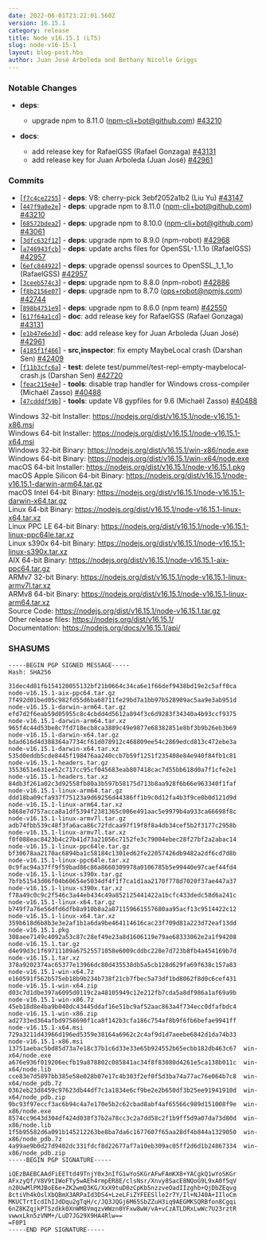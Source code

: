 ```yaml
---
date: 2022-06-01T23:22:01.560Z
version: 16.15.1
category: release
title: Node v16.15.1 (LTS)
slug: node-v16-15-1
layout: blog-post.hbs
author: Juan José Arboleda and Bethany Nicolle Griggs
---
```


### Notable Changes

* **deps**:
  * upgrade npm to 8.11.0 (<npm-cli+bot@github.com>) [#43210](https://github.com/nodejs/node/pull/43210)

* **docs**:
  * add release key for RafaelGSS (Rafael Gonzaga) [#43131](https://github.com/nodejs/node/pull/43131)
  * add release key for Juan Arboleda (Juan José) [#42961](https://github.com/nodejs/node/pull/42961)

### Commits

* \[[`f7c4ce2255`](https://github.com/nodejs/node/commit/f7c4ce2255)] - **deps**: V8: cherry-pick 3ebf2052a1b2 (Liu Yu) [#43147](https://github.com/nodejs/node/pull/43147)
* \[[`447f9a0e2e`](https://github.com/nodejs/node/commit/447f9a0e2e)] - **deps**: upgrade npm to 8.11.0 (<npm-cli+bot@github.com>) [#43210](https://github.com/nodejs/node/pull/43210)
* \[[`68572bdea2`](https://github.com/nodejs/node/commit/68572bdea2)] - **deps**: upgrade npm to 8.10.0 (<npm-cli+bot@github.com>) [#43061](https://github.com/nodejs/node/pull/43061)
* \[[`3dfc632f12`](https://github.com/nodejs/node/commit/3dfc632f12)] - **deps**: upgrade npm to 8.9.0 (npm-robot) [#42968](https://github.com/nodejs/node/pull/42968)
* \[[`a746943fcb`](https://github.com/nodejs/node/commit/a746943fcb)] - **deps**: update archs files for OpenSSL-1.1.1o (RafaelGSS) [#42957](https://github.com/nodejs/node/pull/42957)
* \[[`6efc844922`](https://github.com/nodejs/node/commit/6efc844922)] - **deps**: upgrade openssl sources to OpenSSL\_1\_1\_1o (RafaelGSS) [#42957](https://github.com/nodejs/node/pull/42957)
* \[[`3ceeb574c3`](https://github.com/nodejs/node/commit/3ceeb574c3)] - **deps**: upgrade npm to 8.8.0 (npm-robot) [#42886](https://github.com/nodejs/node/pull/42886)
* \[[`f8b2156e07`](https://github.com/nodejs/node/commit/f8b2156e07)] - **deps**: upgrade npm to 8.7.0 (<ops+robot@npmjs.com>) [#42744](https://github.com/nodejs/node/pull/42744)
* \[[`898b4751e9`](https://github.com/nodejs/node/commit/898b4751e9)] - **deps**: upgrade npm to 8.6.0 (npm team) [#42550](https://github.com/nodejs/node/pull/42550)
* \[[`617f64a1cd`](https://github.com/nodejs/node/commit/617f64a1cd)] - **doc**: add release key for RafaelGSS (Rafael Gonzaga) [#43131](https://github.com/nodejs/node/pull/43131)
* \[[`e1b47e6e3d`](https://github.com/nodejs/node/commit/e1b47e6e3d)] - **doc**: add release key for Juan Arboleda (Juan José) [#42961](https://github.com/nodejs/node/pull/42961)
* \[[`4185f1f466`](https://github.com/nodejs/node/commit/4185f1f466)] - **src,inspector**: fix empty MaybeLocal crash (Darshan Sen) [#42409](https://github.com/nodejs/node/pull/42409)
* \[[`f11b3cfc6a`](https://github.com/nodejs/node/commit/f11b3cfc6a)] - **test**: delete test/pummel/test-repl-empty-maybelocal-crash.js (Darshan Sen) [#42720](https://github.com/nodejs/node/pull/42720)
* \[[`feac215e4e`](https://github.com/nodejs/node/commit/feac215e4e)] - **tools**: disable trap handler for Windows cross-compiler (Michaël Zasso) [#40488](https://github.com/nodejs/node/pull/40488)
* \[[`47cdddf59b`](https://github.com/nodejs/node/commit/47cdddf59b)] - **tools**: update V8 gypfiles for 9.6 (Michaël Zasso) [#40488](https://github.com/nodejs/node/pull/40488)

Windows 32-bit Installer: https://nodejs.org/dist/v16.15.1/node-v16.15.1-x86.msi<br>
Windows 64-bit Installer: https://nodejs.org/dist/v16.15.1/node-v16.15.1-x64.msi<br>
Windows 32-bit Binary: https://nodejs.org/dist/v16.15.1/win-x86/node.exe<br>
Windows 64-bit Binary: https://nodejs.org/dist/v16.15.1/win-x64/node.exe<br>
macOS 64-bit Installer: https://nodejs.org/dist/v16.15.1/node-v16.15.1.pkg<br>
macOS Apple Silicon 64-bit Binary: https://nodejs.org/dist/v16.15.1/node-v16.15.1-darwin-arm64.tar.gz<br>
macOS Intel 64-bit Binary: https://nodejs.org/dist/v16.15.1/node-v16.15.1-darwin-x64.tar.gz<br>
Linux 64-bit Binary: https://nodejs.org/dist/v16.15.1/node-v16.15.1-linux-x64.tar.xz<br>
Linux PPC LE 64-bit Binary: https://nodejs.org/dist/v16.15.1/node-v16.15.1-linux-ppc64le.tar.xz<br>
Linux s390x 64-bit Binary: https://nodejs.org/dist/v16.15.1/node-v16.15.1-linux-s390x.tar.xz<br>
AIX 64-bit Binary: https://nodejs.org/dist/v16.15.1/node-v16.15.1-aix-ppc64.tar.gz<br>
ARMv7 32-bit Binary: https://nodejs.org/dist/v16.15.1/node-v16.15.1-linux-armv7l.tar.xz<br>
ARMv8 64-bit Binary: https://nodejs.org/dist/v16.15.1/node-v16.15.1-linux-arm64.tar.xz<br>
Source Code: https://nodejs.org/dist/v16.15.1/node-v16.15.1.tar.gz<br>
Other release files: https://nodejs.org/dist/v16.15.1/<br>
Documentation: https://nodejs.org/docs/v16.15.1/api/

### SHASUMS

```
-----BEGIN PGP SIGNED MESSAGE-----
Hash: SHA256

31dec4d81fb154120055132bf21b0664c34ca6e1f66def9438bd19e2c5aff0ca  node-v16.15.1-aix-ppc64.tar.gz
7f492d01bed05c982fd55d6ba68711fe29bd7a1bb97b528909ac5aa9e3ab951d  node-v16.15.1-darwin-arm64.tar.gz
efd7d2f6eab59d05955c8c4cbdd4d5612a894f3c6d9283f34340a4b93ccf9375  node-v16.15.1-darwin-arm64.tar.xz
965f4c44d53be8c7fd718ecb8ca3889c49e9877e68382851e8bf3b9b26eb3b69  node-v16.15.1-darwin-x64.tar.gz
bdad616d4d388364a7734cf61d078912c468809ee54c2869edcd813c472ebe3a  node-v16.15.1-darwin-x64.tar.xz
535d0eddb5cde8445f198476aa240ccb7b59f1251f235408e84e940f84fb1c81  node-v16.15.1-headers.tar.gz
3553651e631ee52c717cc95cf045683eab807418cac7d55bb618d0a7f1cfe2e1  node-v16.15.1-headers.tar.xz
84db3f261a02c3d92558fb80a3b597b58175d713b8aa928f6b66e963340f1faf  node-v16.15.1-linux-arm64.tar.gz
ddd18ba09cfa937f75123a9d69256d44386ff1b9c0d12fa4b3f9ce0b0d121d9d  node-v16.15.1-linux-arm64.tar.xz
b868e7d757acca8a1df5394f2381365c006e491aac5e9979b4a933ca66698f8c  node-v16.15.1-linux-armv7l.tar.gz
adb74fbb539c48f3fa6aca86c72fdcaa97f19f8f8a4db34cef5b2f3177c2958b  node-v16.15.1-linux-armv7l.tar.xz
f0f088eac8423b4c27b41d73a21056c7152fe3c79004ebec28f27bf2a2abac14  node-v16.15.1-linux-ppc64le.tar.gz
bf30678aa2170ac6894ba1c58184c1301ed62fe22057426db9482a2df6cd7d8b  node-v16.15.1-linux-ppc64le.tar.xz
0c9fac94a37ff9f59bad86c86a8660309978a0106785b5e99440e97caef44fd4  node-v16.15.1-linux-s390x.tar.gz
7bfb51543d06f04b60654e5034df4f1f7ca1d1aa2170f778d7020f37ae447a37  node-v16.15.1-linux-s390x.tar.xz
f78a49c0c9c2f546c3a44eb434c49a852125441422a1bcfc433dedc58d6a241c  node-v16.15.1-linux-x64.tar.gz
b749f7a76e56dfd6dfb8a910b8a2a871159661557680aa95acf13c9514422c12  node-v16.15.1-linux-x64.tar.xz
359b618d6b8b3e3e2af1b1a6da9be464114616cac23f709d81a223d72eaf13dd  node-v16.15.1.pkg
308aee7149c4092a53c87c28ef49e23a8d1606119e79ae68333062e2a1f94208  node-v16.15.1.tar.gz
d4e99d3c1f69711109a67525571058e6009cddbc228e7d723b8fb4a454169b7d  node-v16.15.1.tar.xz
378a9202374ac65377e13966dc80d435538db5a5cb128d629fa69f638c157a83  node-v16.15.1-win-x64.7z
e160591f562b575eb18b9b234b738f21cb7fbec5a73df1bd8062f8d0c6cef431  node-v16.15.1-win-x64.zip
d03c7d1dbe397a6095d0119c2a48105949c12e212fb7cda5a8df986a1af69a9b  node-v16.15.1-win-x86.7z
45eb18d8e4ba9b040dc43445ddaf16e51bc9af52aac863a4f734ecc0dfafbdc4  node-v16.15.1-win-x86.zip
ad2733ed364afbd9758690f1ca8f142b3cfa186c754af8b9f6fb6befae9941ff  node-v16.15.1-x64.msi
729a3211d43966d196ed5359e38164a6962c2c4af9d1d7aeebe6842d1da74b33  node-v16.15.1-x86.msi
13751aebac5bd85d73a7e18c37b1c6d33e33e65b924552b65ecbb182db463c67  win-x64/node.exe
a676e936f019206ecfb19a878802c085841ac34f8f83080d4261e5ca138b011c  win-x64/node.lib
cce83e7d5897bb385e58e028b07e17c4b303f2ef0f5d3ba74a77ac76e064b7c8  win-x64/node_pdb.7z
0362eb23d8459c97623db44df7c1a1834e6cf9be2e2b650df3b25ee91941910d  win-x64/node_pdb.zip
9bc93f97eccf3ac6b94c4a7e170e5b2c62cbad8abf4af65566c989d151008f9e  win-x86/node.exe
8574cc9643d304df424d038f37b2a78cc3c2a7dd58c2f1b9ff5d9a07da73d80d  win-x86/node.lib
1f5b95582d6a091b145212263be8ba7da6c1677607f65aa28df4b844a1329050  win-x86/node_pdb.7z
4a99ae9b0d27d9402dc331fdcf8d22677af7a10eb309ac05ff2d6d1b24867334  win-x86/node_pdb.zip
-----BEGIN PGP SIGNATURE-----

iQEzBAEBCAAdFiEETtd49TnjY0x3nIfG1wYoSKGrAFwFAmKX8+YACgkQ1wYoSKGr
AFxzyQf/V8V9tIWoFTy5wAEh4rmpER8E/clsNsr/Xnvy8SacE8NQoG9L9xA0f5qV
n20UwMlPMJBoE6e+ZK2wmQ3KG/XxX9tuD0zCpKb5nzzveOadIIzghb+QjDbZEqvg
8ctiVh4kOslXbQBmX3ARPaId3DS4+LzeLFiZYFEESlle2r7Y/Il+NJ40A+IIloCm
MKUCTrtIcdIhIJdDqu2gTqH/c/JQ3JQGj6M65SbZZuH3iq9AEGMKSQRBfon8Cgqi
6nZ8KZqjkPTSzdkk0XnWM8VmqzvWWzn0YFxw8wW/vA+vCzATLDRxLwWc7U23rztR
vwwxLkn5zVNM+/LuD7JG29X9HA4Rlw==
=F0P1
-----END PGP SIGNATURE-----

```
